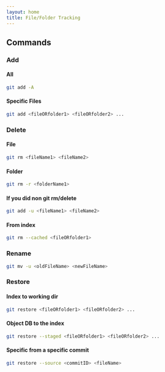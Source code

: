 ```yaml
---
layout: home
title: File/Folder Tracking
---
```


## Commands

### Add

#### All

```bash
git add -A
```

#### Specific Files

```bash
git add <fileORfolder1> <fileORfolder2> ...
```

### Delete

#### File

```bash
git rm <fileName1> <fileName2>
```

#### Folder

```bash
git rm -r <folderName1>
```

#### If you did non git rm/delete

```bash
git add -u <fileName1> <fileName2>
```

#### From index

```bash
git rm --cached <fileORfolder1>
```

### Rename

```bash
git mv -u <oldFileName> <newFileName>
```

### Restore

#### Index to working dir

```bash
git restore <fileORfolder1> <fileORfolder2> ...
```

#### Object DB to the index

```bash
git restore --staged <fileORfolder1> <fileORfolder2> ...
```

#### Specific from a specific commit

```bash
git restore --source <commitID> <fileName>
```
